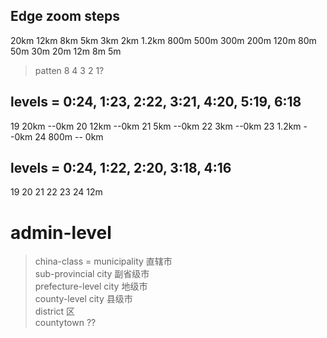 ## Edge zoom steps
20km
12km
8km
5km
3km
2km
1.2km
800m
500m
300m
200m
120m
80m
50m
30m
20m
12m
8m
5m

> patten 8 4 3 2 1?



## levels = 0:24, 1:23, 2:22, 3:21, 4:20, 5:19, 6:18

19 20km     --0km
20 12km     --0km
21 5km      --0km
22 3km      --0km
23 1.2km    --0km
24 800m     -- 0km

## levels = 0:24, 1:22, 2:20, 3:18, 4:16
19 
20 
21 
22 
23 
24 
12m

# admin-level
> china-class = 
municipality 直辖市  
sub-provincial city 副省级市  
prefecture-level city 地级市  
county-level city 县级市  
district 区  
countytown ??  

